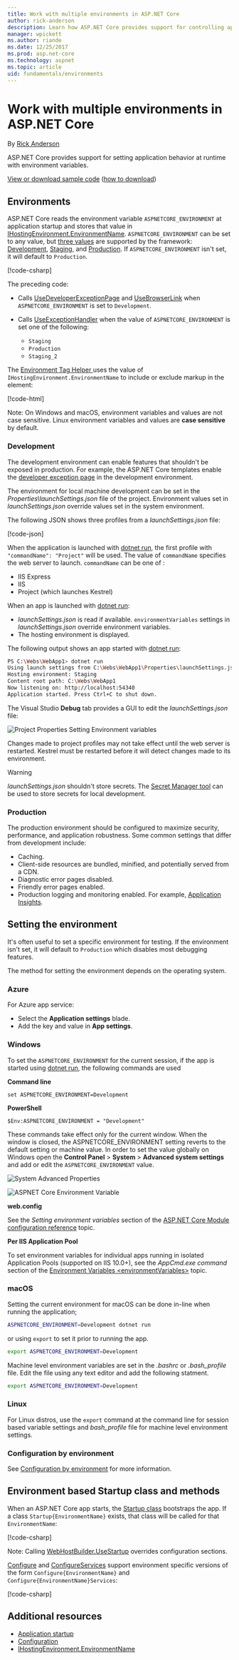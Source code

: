 ```yaml
---
title: Work with multiple environments in ASP.NET Core
author: rick-anderson
description: Learn how ASP.NET Core provides support for controlling app behavior across multiple environments.
manager: wpickett
ms.author: riande
ms.date: 12/25/2017
ms.prod: asp.net-core
ms.technology: aspnet
ms.topic: article
uid: fundamentals/environments
---
```

# Work with multiple environments in ASP.NET Core

By [Rick Anderson](https://twitter.com/RickAndMSFT)

ASP.NET Core provides support for setting application behavior at runtime with environment variables.

[View or download sample code](https://github.com/aspnet/Docs/tree/master/aspnetcore/fundamentals/environments/sample) ([how to download](xref:tutorials/index#how-to-download-a-sample))

## Environments

ASP.NET Core reads the environment variable `ASPNETCORE_ENVIRONMENT` at application startup and stores that value in [IHostingEnvironment.EnvironmentName](/dotnet/api/microsoft.aspnetcore.hosting.ihostingenvironment.environmentname?view=aspnetcore-2.0#Microsoft_AspNetCore_Hosting_IHostingEnvironment_EnvironmentName). `ASPNETCORE_ENVIRONMENT` can be set to any value, but [three values](/dotnet/api/microsoft.aspnetcore.hosting.environmentname?view=aspnetcore-2.0) are supported by the framework: [Development](/dotnet/api/microsoft.aspnetcore.hosting.environmentname.development?view=aspnetcore-2.0), [Staging](/dotnet/api/microsoft.aspnetcore.hosting.environmentname.staging?view=aspnetcore-2.0), and [Production](/dotnet/api/microsoft.aspnetcore.hosting.environmentname.production?view=aspnetcore-2.0). If `ASPNETCORE_ENVIRONMENT` isn't set, it will default to `Production`.

[!code-csharp[](environments/sample/WebApp1/Startup.cs?name=snippet)]

The preceding code:

* Calls [UseDeveloperExceptionPage](/dotnet/api/microsoft.aspnetcore.builder.developerexceptionpageextensions.usedeveloperexceptionpage?view=aspnetcore-2.0#Microsoft_AspNetCore_Builder_DeveloperExceptionPageExtensions_UseDeveloperExceptionPage_Microsoft_AspNetCore_Builder_IApplicationBuilder_) and [UseBrowserLink](/dotnet/api/microsoft.aspnetcore.builder.browserlinkextensions.usebrowserlink?view=aspnetcore-2.0#Microsoft_AspNetCore_Builder_BrowserLinkExtensions_UseBrowserLink_Microsoft_AspNetCore_Builder_IApplicationBuilder_) when `ASPNETCORE_ENVIRONMENT` is set to `Development`.
* Calls [UseExceptionHandler](/dotnet/api/microsoft.aspnetcore.builder.exceptionhandlerextensions.useexceptionhandler?view=aspnetcore-2.0#Microsoft_AspNetCore_Builder_ExceptionHandlerExtensions_UseExceptionHandler_Microsoft_AspNetCore_Builder_IApplicationBuilder_) when the value of `ASPNETCORE_ENVIRONMENT` is set one of the following:

    * `Staging`
    * `Production`
    * `Staging_2`

The [Environment Tag Helper ](xref:mvc/views/tag-helpers/builtin-th/environment-tag-helper) uses the value of `IHostingEnvironment.EnvironmentName` to include or exclude markup in the element:

[!code-html[](environments/sample/WebApp1/Pages/About.cshtml)]

Note: On Windows and macOS, environment variables and values are not case sensitive. Linux environment variables and values are **case sensitive** by default.

### Development

The development environment can enable features that shouldn't be exposed in production. For example, the ASP.NET Core templates enable the [developer exception page](xref:fundamentals/error-handling#the-developer-exception-page) in the development environment.

The environment for local machine development can be set in the *Properties\launchSettings.json* file of the project. Environment values set in *launchSettings.json* override values set in the system environment.

The following JSON shows three profiles from a *launchSettings.json* file:

[!code-json[](environments/sample/WebApp1/Properties/launchSettings.json?highlight=10,11,18,26)]

When the application is launched with [dotnet run](/dotnet/core/tools/dotnet-run), the first profile with `"commandName": "Project"` will be used. The value of `commandName` specifies the web server to launch. `commandName` can be one of :

* IIS Express
* IIS
* Project (which launches Kestrel)

When an app is launched with [dotnet run](/dotnet/core/tools/dotnet-run):

* *launchSettings.json* is read if available. `environmentVariables` settings in *launchSettings.json* override environment variables.
* The hosting environment is displayed.


The following output shows an app started with [dotnet run](/dotnet/core/tools/dotnet-run):
```bash
PS C:\Webs\WebApp1> dotnet run
Using launch settings from C:\Webs\WebApp1\Properties\launchSettings.json...
Hosting environment: Staging
Content root path: C:\Webs\WebApp1
Now listening on: http://localhost:54340
Application started. Press Ctrl+C to shut down.
```

The Visual Studio **Debug** tab provides a GUI to edit the *launchSettings.json* file:

![Project Properties Setting Environment variables](environments/_static/project-properties-debug.png)

Changes made to project profiles may not take effect until the web server is restarted. Kestrel must be restarted before it will detect changes made to its environment.

>[!WARNING]
> *launchSettings.json* shouldn't store secrets. The [Secret Manager tool](xref:security/app-secrets) can be used to store secrets for local development.

### Production

The production environment should be configured to maximize security, performance, and application robustness. Some common settings that differ from development include:

* Caching.
* Client-side resources are bundled, minified, and potentially served from a CDN.
* Diagnostic error pages disabled.
* Friendly error pages enabled.
* Production logging and monitoring enabled. For example, [Application Insights](/azure/application-insights/app-insights-asp-net-core).

## Setting the environment

It's often useful to set a specific environment for testing. If the environment isn't set, it will default to `Production` which disables most debugging features.

The method for setting the environment depends on the operating system.

### Azure

For Azure app service:

* Select the **Application settings** blade.
* Add the key and value in **App settings**.


### Windows
To set the `ASPNETCORE_ENVIRONMENT` for the current session, if the app is started using [dotnet run](/dotnet/core/tools/dotnet-run), the following commands are used

**Command line**
```
set ASPNETCORE_ENVIRONMENT=Development
```
**PowerShell**
```
$Env:ASPNETCORE_ENVIRONMENT = "Development"
```

These commands take effect only for the current window. When the window is closed, the ASPNETCORE_ENVIRONMENT setting reverts to the default setting or machine value. In order to set the value globally on Windows open the **Control Panel** > **System** > **Advanced system settings** and add or edit the `ASPNETCORE_ENVIRONMENT` value.

![System Advanced Properties](environments/_static/systemsetting_environment.png)

![ASPNET Core Environment Variable](environments/_static/windows_aspnetcore_environment.png)


**web.config**

See the *Setting environment variables* section of the [ASP.NET Core Module configuration reference](xref:host-and-deploy/aspnet-core-module#setting-environment-variables) topic.

**Per IIS Application Pool**

To set environment variables for individual apps running in isolated Application Pools (supported on IIS 10.0+), see the *AppCmd.exe command* section of the [Environment Variables \<environmentVariables>](/iis/configuration/system.applicationHost/applicationPools/add/environmentVariables/#appcmdexe) topic.

### macOS
Setting the current environment for macOS can be done in-line when running the application;

```bash
ASPNETCORE_ENVIRONMENT=Development dotnet run
```
or using `export` to set it prior to running the app.

```bash
export ASPNETCORE_ENVIRONMENT=Development
```
Machine level environment variables are set in the *.bashrc* or *.bash_profile* file. Edit the file using any text editor and add the following statment.

```bash
export ASPNETCORE_ENVIRONMENT=Development
```

### Linux
For Linux distros, use the `export` command at the command line for session based variable settings and *bash_profile* file for machine level environment settings.

### Configuration by environment

See [Configuration by environment](xref:fundamentals/configuration/index#configuration-by-environment) for more information.

<a name="startup-conventions"></a>
## Environment based Startup class and methods

When an ASP.NET Core app starts, the [Startup class](xref:fundamentals/startup) bootstraps the app. If a class `Startup{EnvironmentName}` exists, that class will be called for that `EnvironmentName`:

[!code-csharp[](environments/sample/WebApp1/StartupDev.cs?name=snippet&highlight=1)]

Note: Calling [WebHostBuilder.UseStartup<TStartup>](/dotnet/api/microsoft.aspnetcore.hosting.webhostbuilderextensions.usestartup?view=aspnetcore-2.0#Microsoft_AspNetCore_Hosting_WebHostBuilderExtensions_UseStartup__1_Microsoft_AspNetCore_Hosting_IWebHostBuilder_) overrides configuration sections.

[Configure](/dotnet/api/microsoft.aspnetcore.hosting.startupbase.configure?view=aspnetcore-2.0#Microsoft_AspNetCore_Hosting_StartupBase_Configure_Microsoft_AspNetCore_Builder_IApplicationBuilder_) and [ConfigureServices](/dotnet/api/microsoft.aspnetcore.hosting.startupbase.configureservices?view=aspnetcore-2.0) support environment specific versions of the form `Configure{EnvironmentName}` and `Configure{EnvironmentName}Services`:

[!code-csharp[](environments/sample/WebApp1/Startup.cs?name=snippet_all&highlight=15,37)]

## Additional resources

* [Application startup](xref:fundamentals/startup)
* [Configuration](xref:fundamentals/configuration/index)
* [IHostingEnvironment.EnvironmentName](/dotnet/api/microsoft.aspnetcore.hosting.ihostingenvironment.environmentname?view=aspnetcore-2.0#Microsoft_AspNetCore_Hosting_IHostingEnvironment_EnvironmentName)
